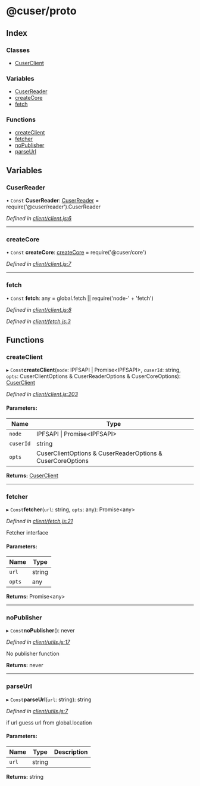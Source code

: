 # @cuser/proto

## Index

### Classes

* [CuserClient](classes/cuserclient.md)

### Variables

* [CuserReader](globals.md#cuserreader)
* [createCore](globals.md#createcore)
* [fetch](globals.md#fetch)

### Functions

* [createClient](globals.md#createclient)
* [fetcher](globals.md#fetcher)
* [noPublisher](globals.md#nopublisher)
* [parseUrl](globals.md#parseurl)

## Variables

### CuserReader

• `Const` **CuserReader**: [CuserReader](globals.md#cuserreader) = require('@cuser/reader').CuserReader

*Defined in [client/client.js:6](https://github.com/rubeniskov/cuser/blob/dceceb4/packages/client/client.js#L6)*

___

### createCore

• `Const` **createCore**: [createCore](globals.md#createcore) = require('@cuser/core')

*Defined in [client/client.js:7](https://github.com/rubeniskov/cuser/blob/dceceb4/packages/client/client.js#L7)*

___

### fetch

• `Const` **fetch**: any = global.fetch \|\| require('node-' + 'fetch')

*Defined in [client/client.js:8](https://github.com/rubeniskov/cuser/blob/dceceb4/packages/client/client.js#L8)*

*Defined in [client/fetch.js:3](https://github.com/rubeniskov/cuser/blob/dceceb4/packages/client/fetch.js#L3)*

## Functions

### createClient

▸ `Const`**createClient**(`node`: IPFSAPI \| Promise<IPFSAPI\>, `cuserId`: string, `opts`: CuserClientOptions & CuserReaderOptions & CuserCoreOptions): [CuserClient](classes/cuserclient.md)

*Defined in [client/client.js:203](https://github.com/rubeniskov/cuser/blob/dceceb4/packages/client/client.js#L203)*

#### Parameters:

Name | Type |
------ | ------ |
`node` | IPFSAPI \| Promise<IPFSAPI\> |
`cuserId` | string |
`opts` | CuserClientOptions & CuserReaderOptions & CuserCoreOptions |

**Returns:** [CuserClient](classes/cuserclient.md)

___

### fetcher

▸ `Const`**fetcher**(`url`: string, `opts`: any): Promise<any\>

*Defined in [client/fetch.js:21](https://github.com/rubeniskov/cuser/blob/dceceb4/packages/client/fetch.js#L21)*

Fetcher interface

#### Parameters:

Name | Type |
------ | ------ |
`url` | string |
`opts` | any |

**Returns:** Promise<any\>

___

### noPublisher

▸ `Const`**noPublisher**(): never

*Defined in [client/utils.js:17](https://github.com/rubeniskov/cuser/blob/dceceb4/packages/client/utils.js#L17)*

No publisher function

**Returns:** never

___

### parseUrl

▸ `Const`**parseUrl**(`url`: string): string

*Defined in [client/utils.js:7](https://github.com/rubeniskov/cuser/blob/dceceb4/packages/client/utils.js#L7)*

if url guess url from global.location

#### Parameters:

Name | Type | Description |
------ | ------ | ------ |
`url` | string |   |

**Returns:** string
